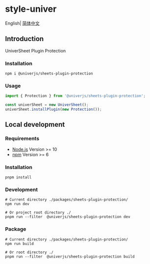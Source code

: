 # style-univer

English| [简体中文](./README-zh.md)

## Introduction

UniverSheet Plugin Protection

### Installation

```shell
npm i @univerjs/sheets-plugin-protection
```

### Usage

```js
import { Protection } from '@univerjs/sheets-plugin-protection';

const univerSheet = new UniverSheet();
univerSheet.installPlugin(new Protection());
```

## Local development

### Requirements

-   [Node.js](https://nodejs.org/en/) Version >= 10
-   [npm](https://www.npmjs.com/) Version >= 6

### Installation

```
pnpm install
```

### Development

```
# Current directory ./packages/sheets-plugin-protection/
npm run dev

# Or project root directory ./
pnpm run --filter  @univerjs/sheets-plugin-protection dev
```

### Package

```
# Current directory ./packages/sheets-plugin-protection/
npm run build

# Or root directory ./
pnpm run --filter  @univerjs/sheets-plugin-protection build
```
